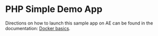 # PHP Simple Demo App
Directions on how to launch this sample app on AE can be found in the documentation: [Docker basics](http://docs.aws.amazon.com/AmazonECS/latest/developerguide/docker-basics.html).
